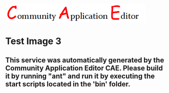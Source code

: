 ![CAE](https://github.com/testcae/microservice-Test-Image-3/blob/master/img/logo.png)  

Test Image 3
===================


This service was automatically generated by the Community Application Editor CAE. Please build it by running "ant" and run it by executing the start scripts located in the 'bin' folder.
---------------
